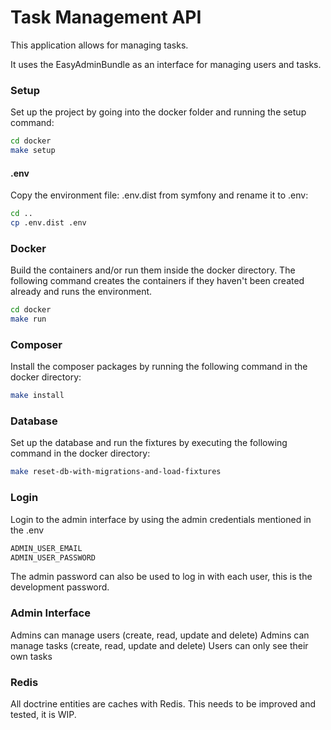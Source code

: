 # Task Management API

This application allows for managing tasks.

It uses the EasyAdminBundle as an interface for managing users and tasks.

### Setup

Set up the project by going into the docker folder and running the setup command:

```bash
cd docker
make setup
```

#### .env
Copy the environment file: .env.dist from symfony and rename it to .env:
```bash
cd ..
cp .env.dist .env
```

### Docker

Build the containers and/or run them inside the docker directory.
The following command creates the containers if they haven't been created already and runs the environment.

```bash
cd docker
make run
```

### Composer

Install the composer packages by running the following command in the docker directory:

```bash
make install
```

### Database

Set up the database and run the fixtures by executing the following command in the docker directory:

```bash
make reset-db-with-migrations-and-load-fixtures
```

### Login

Login to the admin interface by using the admin credentials mentioned in the .env
```bash
ADMIN_USER_EMAIL
ADMIN_USER_PASSWORD
```

The admin password can also be used to log in with each user, this is the development password.

### Admin Interface

Admins can manage users (create, read, update and delete)
Admins can manage tasks (create, read, update and delete)
Users can only see their own tasks

### Redis

All doctrine entities are caches with Redis.
This needs to be improved and tested, it is WIP.